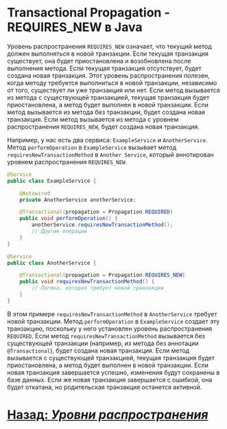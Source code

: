 # Transactional Propagation - REQUIRES_NEW в Java

Уровень распространения `REQUIRES_NEW` означает, что текущий метод должен выполняться в новой транзакции. Если текущая транзакция существует, она будет
приостановлена и возобновлена после выполнения метода. Если текущая транзакция отсутствует, будет создана новая транзакция. Этот уровень распространения
полезен, когда методу требуется выполниться в новой транзакции, независимо от того, существует ли уже транзакция или нет. Если метод вызывается из
метода с существующей транзакцией, текущая транзакция будет приостановлена, а метод будет выполнен в новой транзакции. Если метод вызывается из метода
без транзакции, будет создана новая транзакция. Если метод вызывается из метода с уровнем распространения `REQUIRES_NEW`, будет создана новая транзакция.

Например, у нас есть два сервиса: `ExampleService` и `AnotherService`. Метод `performOperation` в `ExampleService` вызывает метод `requiresNewTransactionMethod`
в `Another Service`, который аннотирован уровнем распространения `REQUIRES_NEW`.

```java
@Service
public class ExampleService {

    @Autowired
    private AnotherService anotherService;

    @Transactional(propagation = Propagation.REQUIRED)
    public void performOperation() {
        anotherService.requiresNewTransactionMethod();
        // Другие операции
    }
}

@Service
public class AnotherService {

    @Transactional(propagation = Propagation.REQUIRES_NEW)
    public void requiresNewTransactionMethod() {
        // Логика, которая требует новой транзакции
    }
}
```

В этом примере `requiresNewTransactionMethod` в `AnotherService` требует новой транзакции. Метод `performOperation` в `ExampleService` создает эту транзакцию,
поскольку у него установлен уровень распространения `REQUIRED`. Если метод `requiresNewTransactionMethod` вызывается без существующей транзакции (например,
из метода без аннотации `@Transactional`), будет создана новая транзакция. Если метод вызывается с существующей транзакцией, текущая транзакция будет
приостановлена, а метод будет выполнен в новой транзакции. Если новая транзакция завершается успешно, изменения будут сохранены в базе данных. Если же новая
транзакция завершается с ошибкой, она будет откатана, но родительская транзакция останется активной. 

# [**Назад**: *Уровни распространения*](../propagation.md)

